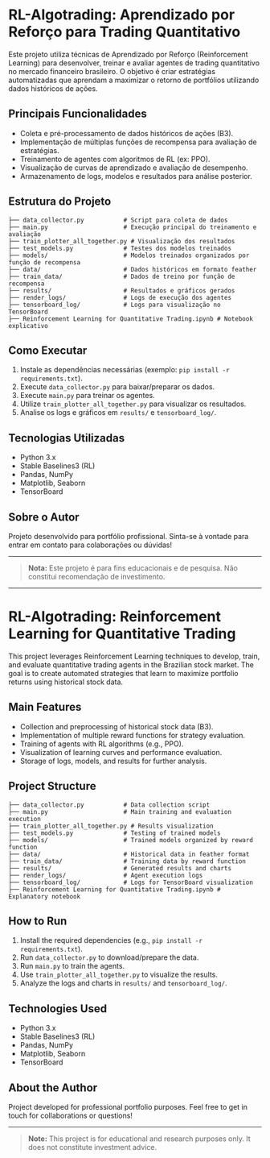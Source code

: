 # RL-Algotrading: Aprendizado por Reforço para Trading Quantitativo

Este projeto utiliza técnicas de Aprendizado por Reforço (Reinforcement Learning) para desenvolver, treinar e avaliar agentes de trading quantitativo no mercado financeiro brasileiro. O objetivo é criar estratégias automatizadas que aprendam a maximizar o retorno de portfólios utilizando dados históricos de ações.

## Principais Funcionalidades
- Coleta e pré-processamento de dados históricos de ações (B3).
- Implementação de múltiplas funções de recompensa para avaliação de estratégias.
- Treinamento de agentes com algoritmos de RL (ex: PPO).
- Visualização de curvas de aprendizado e avaliação de desempenho.
- Armazenamento de logs, modelos e resultados para análise posterior.

## Estrutura do Projeto
```
├── data_collector.py           # Script para coleta de dados
├── main.py                     # Execução principal do treinamento e avaliação
├── train_plotter_all_together.py # Visualização dos resultados
├── test_models.py              # Testes dos modelos treinados
├── models/                     # Modelos treinados organizados por função de recompensa
├── data/                       # Dados históricos em formato feather
├── train_data/                 # Dados de treino por função de recompensa
├── results/                    # Resultados e gráficos gerados
├── render_logs/                # Logs de execução dos agentes
├── tensorboard_log/            # Logs para visualização no TensorBoard
├── Reinforcement Learning for Quantitative Trading.ipynb # Notebook explicativo
```

## Como Executar
1. Instale as dependências necessárias (exemplo: `pip install -r requirements.txt`).
2. Execute `data_collector.py` para baixar/preparar os dados.
3. Execute `main.py` para treinar os agentes.
4. Utilize `train_plotter_all_together.py` para visualizar os resultados.
5. Analise os logs e gráficos em `results/` e `tensorboard_log/`.

## Tecnologias Utilizadas
- Python 3.x
- Stable Baselines3 (RL)
- Pandas, NumPy
- Matplotlib, Seaborn
- TensorBoard

## Sobre o Autor
Projeto desenvolvido para portfólio profissional. Sinta-se à vontade para entrar em contato para colaborações ou dúvidas!

---

> **Nota:** Este projeto é para fins educacionais e de pesquisa. Não constitui recomendação de investimento.

---

# RL-Algotrading: Reinforcement Learning for Quantitative Trading

This project leverages Reinforcement Learning techniques to develop, train, and evaluate quantitative trading agents in the Brazilian stock market. The goal is to create automated strategies that learn to maximize portfolio returns using historical stock data.

## Main Features
- Collection and preprocessing of historical stock data (B3).
- Implementation of multiple reward functions for strategy evaluation.
- Training of agents with RL algorithms (e.g., PPO).
- Visualization of learning curves and performance evaluation.
- Storage of logs, models, and results for further analysis.

## Project Structure
```
├── data_collector.py           # Data collection script
├── main.py                     # Main training and evaluation execution
├── train_plotter_all_together.py # Results visualization
├── test_models.py              # Testing of trained models
├── models/                     # Trained models organized by reward function
├── data/                       # Historical data in feather format
├── train_data/                 # Training data by reward function
├── results/                    # Generated results and charts
├── render_logs/                # Agent execution logs
├── tensorboard_log/            # Logs for TensorBoard visualization
├── Reinforcement Learning for Quantitative Trading.ipynb # Explanatory notebook
```

## How to Run
1. Install the required dependencies (e.g., `pip install -r requirements.txt`).
2. Run `data_collector.py` to download/prepare the data.
3. Run `main.py` to train the agents.
4. Use `train_plotter_all_together.py` to visualize the results.
5. Analyze the logs and charts in `results/` and `tensorboard_log/`.

## Technologies Used
- Python 3.x
- Stable Baselines3 (RL)
- Pandas, NumPy
- Matplotlib, Seaborn
- TensorBoard

## About the Author
Project developed for professional portfolio purposes. Feel free to get in touch for collaborations or questions!

---

> **Note:** This project is for educational and research purposes only. It does not constitute investment advice.